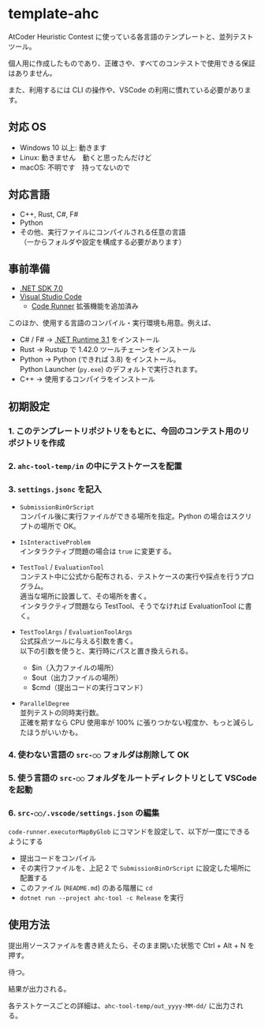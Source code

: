 # template-ahc

AtCoder Heuristic Contest に使っている各言語のテンプレートと、並列テストツール。

個人用に作成したものであり、正確さや、すべてのコンテストで使用できる保証はありません。

また、利用するには CLI の操作や、VSCode の利用に慣れている必要があります。

## 対応 OS

- Windows 10 以上: 動きます
- Linux: 動きません　動くと思ったんだけど
- macOS: 不明です　持ってないので

## 対応言語

- C++, Rust, C#, F#
- Python
- その他、実行ファイルにコンパイルされる任意の言語\
  （一からフォルダや設定を構成する必要があります）

## 事前準備

- [.NET SDK 7.0](https://dotnet.microsoft.com/ja-jp/download/dotnet/7.0)
- [Visual Studio Code](https://code.visualstudio.com/download)
  - [Code Runner](https://marketplace.visualstudio.com/items?itemName=formulahendry.code-runner) 拡張機能を追加済み

このほか、使用する言語のコンパイル・実行環境も用意。例えば、

- C# / F# → [.NET Runtime 3.1](https://dotnet.microsoft.com/ja-jp/download/dotnet/3.1) をインストール
- Rust → Rustup で 1.42.0 ツールチェーンをインストール
- Python → Python (できれば 3.8) をインストール。\
  Python Launcher (`py.exe`) のデフォルトで実行されます。
- C++ → 使用するコンパイラをインストール

## 初期設定

### 1. このテンプレートリポジトリをもとに、今回のコンテスト用のリポジトリを作成

### 2. `ahc-tool-temp/in` の中にテストケースを配置

### 3. `settings.jsonc` を記入

- `SubmissionBinOrScript`\
  コンパイル後に実行ファイルができる場所を指定。Python の場合はスクリプトの場所で OK。

- `IsInteractiveProblem`\
  インタラクティブ問題の場合は `true` に変更する。

- `TestTool` / `EvaluationTool`\
  コンテスト中に公式から配布される、テストケースの実行や採点を行うプログラム。\
  適当な場所に設置して、その場所を書く。\
  インタラクティブ問題なら TestTool、そうでなければ EvaluationTool に書く。

- `TestToolArgs` / `EvaluationToolArgs`\
  公式採点ツールに与える引数を書く。\
  以下の引数を使うと、実行時にパスと置き換えられる。

  - $in（入力ファイルの場所）
  - $out（出力ファイルの場所）
  - $cmd（提出コードの実行コマンド）

- `ParallelDegree`\
  並列テストの同時実行数。\
  正確を期すなら CPU 使用率が 100% に張りつかない程度か、もっと減らしたほうがいいかも。

### 4. 使わない言語の `src-○○` フォルダは削除して OK

### 5. 使う言語の `src-○○` フォルダをルートディレクトリとして VSCode を起動

### 6. `src-○○/.vscode/settings.json` の編集

`code-runner.executorMapByGlob` にコマンドを設定して、以下が一度にできるようにする

- 提出コードをコンパイル
- その実行ファイルを、上記 2 で `SubmissionBinOrScript` に設定した場所に配置する
- このファイル (`README.md`) のある階層に `cd`
- `dotnet run --project ahc-tool -c Release` を実行

## 使用方法

提出用ソースファイルを書き終えたら、そのまま開いた状態で Ctrl + Alt + N を押す。

待つ。

結果が出力される。

各テストケースごとの詳細は、`ahc-tool-temp/out_yyyy-MM-dd/` に出力される。
